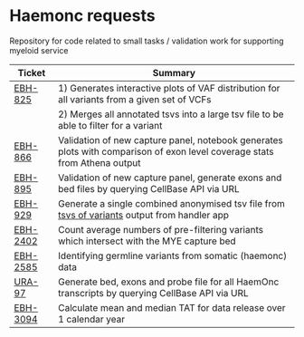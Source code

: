 # Haemonc requests

Repository for code related to small tasks / validation work for supporting myeloid service


|  Ticket   |   Summary   |
|   ---     |     ---     |
| [EBH-825] | 1) Generates interactive plots of VAF distribution for all variants from a given set of VCFs
|   |   2) Merges all annotated tsvs into a large tsv file to be able to filter for a variant
| [EBH-866]  |  Validation of new capture panel, notebook generates plots with comparison of exon level coverage stats from Athena output
| [EBH-895]  | Validation of new capture panel, generate exons and bed files by querying CellBase API via URL
| [EBH-929]  | Generate a single combined anonymised tsv file from [tsvs of variants](https://github.com/eastgenomics/eggd_vcf_handler_for_uranus/blob/574cf952b735bcb21bb7a65fa81f31bd77ae06cd/dxapp.json#L327) output from handler app
| [EBH-2402]  | Count average numbers of pre-filtering variants which intersect with the MYE capture bed
| [EBH-2585]  | Identifying germline variants from somatic (haemonc) data
| [URA-97]  | Generate bed, exons and probe file for all HaemOnc transcripts by querying CellBase API via URL
| [EBH-3094] | Calculate mean and median TAT for data release over 1 calendar year


[EBH-825]: https://cuhbioinformatics.atlassian.net/browse/EBH-825
[EBH-866]: https://cuhbioinformatics.atlassian.net/browse/EBH-866
[EBH-895]: https://cuhbioinformatics.atlassian.net/browse/EBH-895
[EBH-929]: https://cuhbioinformatics.atlassian.net/browse/EBH-929
[EBH-2402]: https://cuhbioinformatics.atlassian.net/browse/EBH-2402
[EBH-2585]: https://cuhbioinformatics.atlassian.net/browse/EBH-2585
[URA-97]: https://cuhbioinformatics.atlassian.net/jira/software/c/projects/URA/boards/72?modal=detail&selectedIssue=URA-97
[EBH-3094]: https://cuhbioinformatics.atlassian.net/browse/EBH-3094